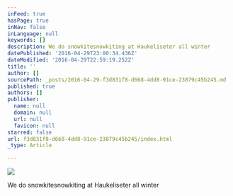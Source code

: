 ```yaml
---
inFeed: true
hasPage: true
inNav: false
inLanguage: null
keywords: []
description: We do snowkitesnowkiting at Haukeliseter all winter
datePublished: '2016-04-29T23:00:34.436Z'
dateModified: '2016-04-29T22:59:19.252Z'
title: ''
author: []
sourcePath: _posts/2016-04-29-f3d831f8-d668-4dd8-91ce-23879c45b245.md
published: true
authors: []
publisher:
  name: null
  domain: null
  url: null
  favicon: null
starred: false
url: f3d831f8-d668-4dd8-91ce-23879c45b245/index.html
_type: Article

---
```

![](https://the-grid-user-content.s3-us-west-2.amazonaws.com/e0b05da5-4e8d-4f4f-a70c-41454ae6b1ef.jpg)

We do snowkitesnowkiting at Haukeliseter all winter